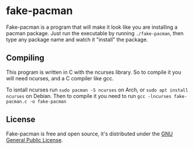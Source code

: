 # fake-pacman
Fake-pacman is a program that will make it look like you are installing a pacman package. Just run the executable by running `./fake-pacman`, then type any package name and watch it "install" the package.

## Compiling
This program is written in C with the ncurses library. So to compile it you will need ncurses, and a C compiler like gcc.

To isntall ncurses run `sudo pacman -S ncurses` on Arch, or `sudo apt install ncurses` on Debian.
Then to compile it you need to run `gcc -lncurses fake-pacman.c -o fake-pacman`
## License
Fake-pacman is free and open source, it's distributed under the [GNU General Public License](https://www.gnu.org/licenses/gpl-3.0.en.html).
